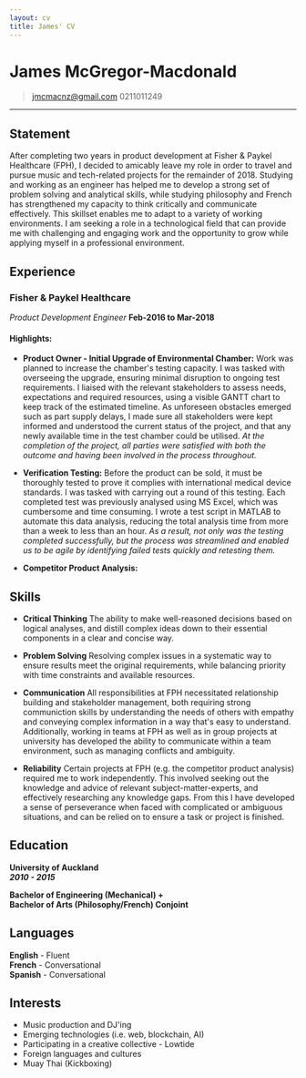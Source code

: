 ```yaml
---
layout: cv
title: James' CV
---
```


# James McGregor-Macdonald

> [jmcmacnz@gmail.com](mailto:jmcmacnz@gmail.com)
> 0211011249

---

## Statement

After completing two years in product development at Fisher & Paykel Healthcare (FPH), I decided to amicably leave my role in order to travel and pursue music and tech-related projects for the remainder of 2018. Studying and working as an engineer has helped me to develop a strong set of problem solving and analytical skills, while studying philosophy and French has strengthened my capacity to think critically and communicate effectively. This skillset enables me to adapt to a variety of working environments. I am seeking a role in a technological field that can provide me with challenging and engaging work and the opportunity to grow while applying myself in a professional environment.

## Experience

### **Fisher & Paykel Healthcare**  
_Product Development Engineer_ **Feb-2016 to Mar-2018**

#### Highlights:

- **Product Owner - Initial Upgrade of Environmental Chamber:** Work was planned to increase the chamber's testing capacity. I was tasked with overseeing the upgrade, ensuring minimal disruption to ongoing test requirements. I liaised with the relevant stakeholders to assess needs, expectations and required resources, using a visible GANTT chart to keep track of the estimated timeline. As unforeseen obstacles emerged such as part supply delays, I made sure all stakeholders were kept informed and understood the current status of the project, and that any newly available time in the test chamber could be utilised. _At the completion of the project, all parties were satisfied with both the outcome and having been involved in the process throughout._

* **Verification Testing:** Before the product can be sold, it must be thoroughly tested to prove it complies with international medical device standards. I was tasked with carrying out a round of this testing. Each completed test was previously analysed using MS Excel, which was cumbersome and time consuming. I wrote a test script in MATLAB to automate this data analysis, reducing the total analysis time from more than a week to less than an hour. _As a result, not only was the testing completed successfully, but the process was streamlined and enabled us to be agile by identifying failed tests quickly and retesting them._

* **Competitor Product Analysis:** 

## Skills

- **Critical Thinking**
  The ability to make well-reasoned decisions based on logical analyses, and distill complex ideas down to their essential components in a clear and concise way.

- **Problem Solving**
  Resolving complex issues in a systematic way to ensure results meet the original requirements, while balancing priority with time constraints and available resources.

- **Communication**
All responsibilities at FPH necessitated relationship building and stakeholder management, both requiring strong communiction skills by understanding the needs of others with empathy and conveying complex information in a way that's easy to understand. Additionally, working in teams at FPH as well as in group projects at university has developed the ability to communicate within a team environment, such as managing conflicts and ambiguity.

- **Reliability**
Certain projects at FPH (e.g. the competitor product analysis) required me to work independently. This involved seeking out the knowledge and advice of relevant subject-matter-experts, and effectively researching any knowledge gaps. From this I have developed a sense of perseverance when faced with complicated or ambiguous situations, and can be relied on to ensure a task or project is finished.

## Education

**University of Auckland**  
**_2010 - 2015_**

**Bachelor of Engineering (Mechanical) +**  
**Bachelor of Arts (Philosophy/French) Conjoint**

## Languages

**English** - Fluent  
**French** - Conversational  
**Spanish** - Conversational

## Interests

- Music production and DJ'ing
- Emerging technologies (i.e. web, blockchain, AI)
- Participating in a creative collective - Lowtide
- Foreign languages and cultures
- Muay Thai (Kickboxing)

<!-- ### Footer

Last updated: Aug 2018 -->
